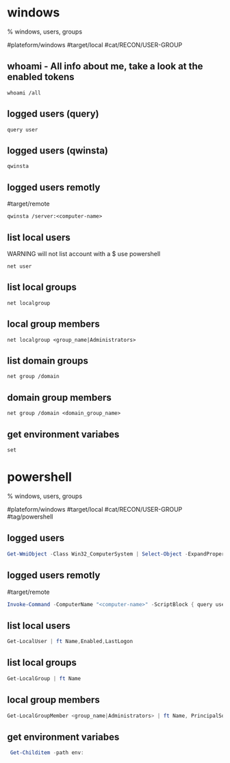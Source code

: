 # windows
% windows, users, groups

#plateform/windows #target/local #cat/RECON/USER-GROUP

## whoami - All info about me, take a look at the enabled tokens
```
whoami /all
```

## logged users (query)
```
query user
```
## logged users (qwinsta)
```
qwinsta
```

## logged users remotly
#target/remote
```
qwinsta /server:<computer-name>
```

## list local users
WARNING will not list account with a $ use powershell
```
net user
```

## list local groups
```
net localgroup
```

## local group members
```
net localgroup <group_name|Administrators>
```

## list domain groups
```
net group /domain
```

## domain group members
```
net group /domain <domain_group_name>
```

## get environment variabes
```
set
```

# powershell
% windows, users, groups

#plateform/windows #target/local #cat/RECON/USER-GROUP #tag/powershell 

## logged users 
```powershell
Get-WmiObject -Class Win32_ComputerSystem | Select-Object -ExpandProperty UserName
```

## logged users remotly
#target/remote
```powershell
Invoke-Command -ComputerName "<computer-name>" -ScriptBlock { query user }
```

## list local users
```powershell
Get-LocalUser | ft Name,Enabled,LastLogon
```

## list local groups
```powershell
Get-LocalGroup | ft Name
```

## local group members
```powershell
Get-LocalGroupMember <group_name|Administrators> | ft Name, PrincipalSource
```

## get environment variabes
```powershell
 Get-Childitem -path env:
```